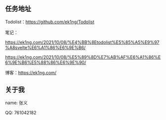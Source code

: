 ## 任务地址

Todolist：https://github.com/ek1ng/Todolist

笔记：

https://ek1ng.com/2021/10/08/%E4%BB%8Etodolist%E5%85%A5%E9%97%A8svelte%E6%A1%86%E6%9E%B6/

https://ek1ng.com/2021/10/08/%E5%89%8D%E7%AB%AF%E6%A1%86%E6%9E%B6%E5%88%86%E6%9E%90/

博客：https://ek1ng.com/

## 关于我

name: 张义

QQ: 761042182